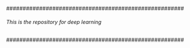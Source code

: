 ######################################################
###### This is the repository for deep learning ######
######################################################
